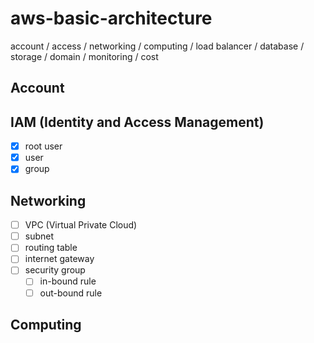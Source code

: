 # aws-basic-architecture
account / access  / networking / computing / load balancer / database / storage / domain / monitoring / cost  

## Account

## IAM (Identity and Access Management)
- [x] root user
- [x] user
- [x] group

## Networking
- [ ] VPC (Virtual Private Cloud)
- [ ] subnet
- [ ] routing table
- [ ] internet gateway
- [ ] security group 
  - [ ] in-bound rule
  - [ ] out-bound rule
  
## Computing
